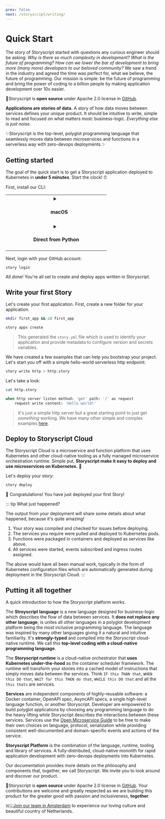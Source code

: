 ```yaml
---
prev: false
next: /storyscript/writing/
---
```


# Quick Start

The story of Storyscript started with questions any curious engineer should be asking: *Why is there so much complexity in development?* *What is the future of programming?* *How can we lower the bar of development to bring more (many more) developers to our beloved community?* We saw a trend in the industry and agreed the time was perfect for, what we believe, the future of programming. Our mission is simple: be the future of programming and bring the power of coding to a billion people by making application development over 10x easier.

🙋‍Storyscript is **open source** under Apache 2.0 license in [GitHub](https://github.com/storyscript).<br>

**Applications are stories of data.** A story of how data moves between services defines your unique product. It should be intuitive to write, simple to read and focused on what matters most: business-logic. *Everything else is just noise.*

✨Storyscript is the top-level, polyglot programming language that seamlessly moves data between microservices and functions in a serverless way with zero-devops deployments.✨

## Getting started

The goal of the quick start is to get a Storyscript application deployed to Kubernetes in **under 5 minutes**. Start the clock! ⏰

First, install our CLI:

<table width="100%">
<tr>
<td style="text-align:center" width="100%" valign="top" colspan="2">
<details :open="$page.os === 'macos'">
<summary><h4><img src="../assets/apple-logo.svg" width="15"> macOS</h4></summary>

```bash
brew install storyscript/brew/story
```

</details>
</td>
<!--
<td style="text-align:center" width="50%" valign="top">
<details :open="$page.os === 'windows'">
<summary><h4><img src="../assets/windows-logo.svg" width="15"> Windows</h4></summary>

Download the appropriate installer:

<div><a href="https://github.com/asyncy/cli/releases/download/0.0.6/asyncy-x64.exe" class="button">64-bit installer</a></div>
<div><a href="#" class="button">32-bit installer</a></div>

</details>
</td>
-->
</tr>
<tr>
<!--
<td style="text-align:center" width="50%" valign="top">
<details :open="$page.os === 'unix' || $page.os === 'linux'">
<summary><h4><img src="../assets/ubuntu-logo.svg" width="15"> Ubuntu 16+</h4></summary>



<a href="https://snapcraft.io/story">
  <img alt="Get it from the Snap Store" src="https://snapcraft.io/static/images/badges/en/snap-store-white.svg" />
</a>

<small style="display:block; width: 100%"><a href="https://snapcraft.io/">Snap is available on other Linux OS.</a></small>

</details>
</td>
-->
<td style="text-align:center" width="50%" valign="top">
<details :open="$page.os === 'unknown'">
<summary><h4>Direct from Python</h4></summary>

```bash
pip install --user story
```

Python 3.6 or higher is required, thus on Debian/Ubuntu use `pip3`.
The other installation methods listed are recommended.

</details>
</td>
</tr>
</table>

Next, login with your GitHub account:

```bash
story login
```

All done! You're all set to create and deploy apps written in Storyscript.


## Write your first Story

Let's create your first application. First, create a new folder for your application.

```bash
mkdir first_app && cd first_app
```
```bash
story apps create
```

> This generated the `story.yml` file which is used to identify your application and provide metadata to configure version and secrets variables.

We have created a few examples that can help you bootstrap your project. Let's start you off with a simple hello-world serverless http endpoint:

```bash
story write http > http.story
```

Let's take a look:

```bash
cat http.story
```

```coffeescript
when http server listen method: 'get' path: '/' as request
    request write content: 'Hello world!'
```
> It's just a simple http server but a great starting point to just get *something* working. We have many other simple and complex examples [here](https://github.com/storyscript/examples).

## Deploy to Storyscript Cloud

The Storyscript Cloud is a microservice and function platform that uses Kubernetes and other cloud-native tooling as a fully managed microservice orchestration runtime. Simple put, **Storyscript make it easy to deploy and use microservices on Kubernetes.** 💪

Let's deploy your story:

```bash
story deploy
```

🎉 Congratulations! You have just deployed your first Story!

::: tip What just happened?

The output from your deployment will share some details about what happened, because it's quite amazing!
1. Your story was compiled and checked for issues before deploying.
1. The services you require were pulled and deployed to Kubernetes pods.
1. Functions were packaged in containers and deployed as services like above.
1. All services were started, events subscribed and ingress routes assigned.

The above would have all been manual work, typically in the form of Kubernetes configuration files which are automatically generated during deployment in the Storyscript Cloud.
:::

## Putting it all together

A quick introduction to how the Storyscript platform works.

The **Stroyscript language** is a new language designed for business-logic which describes the flow of data between services. It **does not replace any other language**; is unites all other languages in a polyglot development platform being the most inclusive programming language. The language was inspired by many other languages giving it a natural and intuitive familiarity. It's **strongly-typed** and compiled into the Storyscript cloud-native runtime. We call this **top-level coding with a cloud-native programming language**.

The **Storyscript runtime** is a cloud-native orchestrator that **uses Kubernetes under-the-hood** as the container scheduler framework. The runtime will transform your stories into a cached model of instructions that simply moves data between the services. Think `IF this THAN that`, `WHEN this DO that`, `WAIT for this THEN do that`, `WHILE this DO that` and all the `this thats` are services.

**Services** are independent components of highly-reusable software: a Docker container, OpenAPI spec, AsyncAPI specs, a single high-level language function, or another Storyscript. Developer are empowered to build polyglot applications by choosing any programming language to do the heavy lifting while Storyscript describes the interactions between these services. Services use the [Open Microservice Guide](https://microservice.guide/) to be free to make their own choices on language, protocol, serialization while providing consistent well-documented and domain-specific events and actions of the service. 

**Storyscript Platform** is the combination of the language, runtime, tooling and library of services. A fully-distributed, cloud-native monolith for rapid application development with zero-devops deployments into Kubernetes.

Our documentation provides more details on the philosophy and components that, together, we call Storyscript. We invite you to look around and discover our product.

🙋‍Storyscript is **open source** under Apache 2.0 license in [GitHub](https://github.com/storyscript). Your contributions are welcome and greatly respected as we are building this product for the greater good with passion and inclusiveness, **together**.<br>

🇳🇱[Join our team in Amsterdam](https://angel.co/storyscript/jobs) to experience our loving culture and beautiful country of Netherlands.

